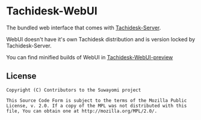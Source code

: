# Tachidesk-WebUI
The bundled web interface that comes with [Tachidesk-Server](https://github.com/Suwayomi/Tachidesk-Server).

WebUI doesn't have it's own Tachidesk distribution and is version locked by Tachidesk-Server.

You can find minified builds of WebUI in [Tachidesk-WebUI-preview](https://github.com/Suwayomi/Tachidesk-WebUI-preview)

## License

    Copyright (C) Contributors to the Suwayomi project

    This Source Code Form is subject to the terms of the Mozilla Public
    License, v. 2.0. If a copy of the MPL was not distributed with this
    file, You can obtain one at http://mozilla.org/MPL/2.0/.
